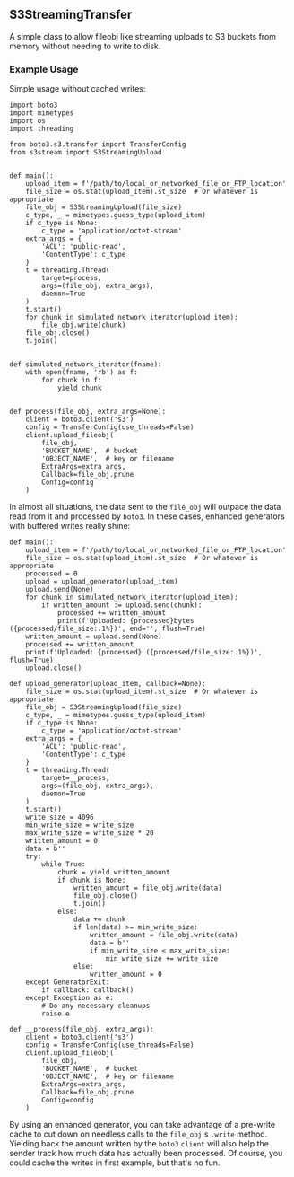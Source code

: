 ## S3StreamingTransfer
A simple class to allow fileobj like streaming uploads to S3 buckets from memory without needing to write to disk.

### Example Usage

Simple usage without cached writes:

```python3
import boto3
import mimetypes
import os
import threading

from boto3.s3.transfer import TransferConfig
from s3stream import S3StreamingUpload


def main():
    upload_item = f'/path/to/local_or_networked_file_or_FTP_location'
    file_size = os.stat(upload_item).st_size  # Or whatever is appropriate
    file_obj = S3StreamingUpload(file_size)
    c_type, _ = mimetypes.guess_type(upload_item)
    if c_type is None:
        c_type = 'application/octet-stream'
    extra_args = {
        'ACL': 'public-read',
        'ContentType': c_type
    }
    t = threading.Thread(
        target=process,
        args=(file_obj, extra_args),
        daemon=True
    )
    t.start()
    for chunk in simulated_network_iterator(upload_item):
        file_obj.write(chunk)
    file_obj.close()
    t.join()
   
   
def simulated_network_iterator(fname):
    with open(fname, 'rb') as f:
        for chunk in f:
            yield chunk
   
   
def process(file_obj, extra_args=None):
    client = boto3.client('s3')
    config = TransferConfig(use_threads=False)
    client.upload_fileobj(
        file_obj,
        'BUCKET_NAME',  # bucket
        'OBJECT_NAME',  # key or filename
        ExtraArgs=extra_args,
        Callback=file_obj.prune
        Config=config
    )
```

In almost all situations, the data sent to the `file_obj` will outpace the data read from it and processed by `boto3`. In these cases, enhanced generators with buffered writes really shine:

```python3
def main():
    upload_item = f'/path/to/local_or_networked_file_or_FTP_location'
    file_size = os.stat(upload_item).st_size  # Or whatever is appropriate
    processed = 0
    upload = upload_generator(upload_item)
    upload.send(None)
    for chunk in simulated_network_iterator(upload_item):
        if written_amount := upload.send(chunk):
            processed += written_amount
            print(f'Uploaded: {processed}bytes ({processed/file_size:.1%})', end='', flush=True)
    written_amount = upload.send(None)
    processed += written_amount
    print(f'Uploaded: {processed} ({processed/file_size:.1%})', flush=True)
    upload.close()
  
def upload_generator(upload_item, callback=None):
    file_size = os.stat(upload_item).st_size  # Or whatever is appropriate
    file_obj = S3StreamingUpload(file_size)
    c_type, _ = mimetypes.guess_type(upload_item)
    if c_type is None:
        c_type = 'application/octet-stream'
    extra_args = {
        'ACL': 'public-read',
        'ContentType': c_type
    }
    t = threading.Thread(
        target=__process,
        args=(file_obj, extra_args),
        daemon=True
    )
    t.start()
    write_size = 4096
    min_write_size = write_size
    max_write_size = write_size * 20
    written_amount = 0
    data = b''
    try:
        while True:
            chunk = yield written_amount
            if chunk is None:
                written_amount = file_obj.write(data)
                file_obj.close()
                t.join()
            else:
                data += chunk
                if len(data) >= min_write_size:
                    written_amount = file_obj.write(data)
                    data = b''
                    if min_write_size < max_write_size:
                        min_write_size += write_size
                else:
                    written_amount = 0
    except GeneratorExit:
        if callback: callback()
    except Exception as e:
        # Do any necessary cleanups
        raise e
      
def __process(file_obj, extra_args):
    client = boto3.client('s3')
    config = TransferConfig(use_threads=False)
    client.upload_fileobj(
        file_obj,
        'BUCKET_NAME',  # bucket
        'OBJECT_NAME',  # key or filename
        ExtraArgs=extra_args,
        Callback=file_obj.prune
        Config=config
    )
```
By using an enhanced generator, you can take advantage of a pre-write cache to cut down on needless calls to the `file_obj`'s `.write` method. Yielding back the amount written by the `boto3` `client` will also help the sender track how much data has actually been processed. Of course, you could cache the writes in first example, but that's no fun.
